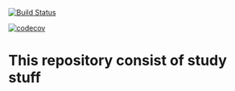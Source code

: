[![Build Status](https://travis-ci.org/lotus334/job4j_tracker.svg?branch=master)](https://travis-ci.org/lotus334/job4j_tracker)

[![codecov](https://codecov.io/gh/lotus334/JetBrainsAcademy/branch/master/graph/badge.svg?token=DCUAZPPR2Z)](https://codecov.io/gh/lotus334/JetBrainsAcademy)

# This repository consist of study stuff 
